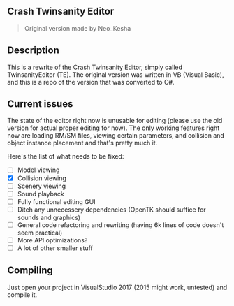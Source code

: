 ## Crash Twinsanity Editor
>Original version made by Neo_Kesha

## Description
This is a rewrite of the Crash Twinsanity Editor, simply called TwinsanityEditor (TE). The original version was written in VB (Visual Basic), and this is a repo of the version that was converted to C#.

## Current issues
The state of the editor right now is unusable for editing (please use the old version for actual proper editing for now). The only working features right now are loading RM/SM files, viewing certain parameters, and collision and object instance placement and that's pretty much it.

Here's the list of what needs to be fixed:
- [ ] Model viewing
- [x] Collision viewing
- [ ] Scenery viewing
- [ ] Sound playback
- [ ] Fully functional editing GUI
- [ ] Ditch any unnecessery dependencies (OpenTK should suffice for sounds and graphics)
- [ ] General code refactoring and rewriting (having 6k lines of code doesn't seem practical)
- [ ] More API optimizations?
- [ ] A lot of other smaller stuff

## Compiling
Just open your project in VisualStudio 2017 (2015 might work, untested) and compile it.
